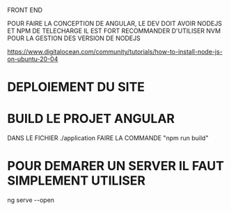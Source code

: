 FRONT END

POUR FAIRE LA CONCEPTION DE ANGULAR, LE DEV DOIT AVOIR NODEJS ET NPM DE TELECHARGE
IL EST FORT RECOMMANDER D'UTILISER NVM POUR LA GESTION DES VERSION DE NODEJS

https://www.digitalocean.com/community/tutorials/how-to-install-node-js-on-ubuntu-20-04

# DEPLOIEMENT DU SITE

# BUILD LE PROJET ANGULAR
DANS LE FICHIER ./application FAIRE LA COMMANDE "npm run build"

# POUR DEMARER UN SERVER IL FAUT SIMPLEMENT UTILISER
ng serve --open
